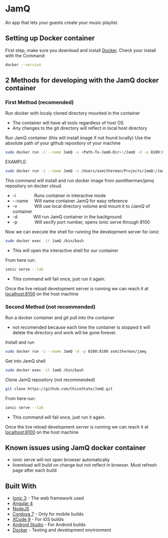 # JamQ
An app that lets your guests create your music playlist.


## Setting up Docker container
First step, make sure you download and install [Docker](https://docs.docker.com/engine/installation/). 
Check your install with the Command:
```bash
docker --version
```

## 2 Methods for developing with the JamQ docker container
### First Method (recomended)
Run docker with localy cloned directory mounted in the container
* The container will have all tools regardless of host OS
* Any changes to the git directory will reflect in local host directory

Run JamQ container (this will install image if not found locally)
Use the absolute path of your github repository of your machine
```bash
sudo docker run -i --name JamQ -v <Path-To-JamQ-Dir>:/JamQ -d -p 8100:8100 asmitherman/jamq
```
EXAMPLE:
```bash
sudo docker run -i --name JamQ -v /Users/asmitherman/Projects/JamQ:/JamQ -d -p 8100:8100 asmitherman/jamq
```
This command will install and run docker image from asmitherman/jamq repository on docker cloud. 
 * -i   &nbsp;&nbsp;&nbsp;&nbsp;&nbsp;&nbsp;&nbsp;&nbsp;&nbsp;&nbsp;&nbsp;&nbsp;&nbsp;       Runs container in interactive mode 
 * --name    &nbsp;&nbsp;&nbsp;  Will name container JamQ for easy reference
 * -v    &nbsp;&nbsp;&nbsp;&nbsp;&nbsp; &nbsp;&nbsp;&nbsp; &nbsp;&nbsp;   Will use local directory volume and mount it to /JamQ of container
 * -d      &nbsp;&nbsp;&nbsp;&nbsp;&nbsp;&nbsp;&nbsp;&nbsp; &nbsp;&nbsp;   Will run JamQ container in the background
 * -p      &nbsp;&nbsp;&nbsp;&nbsp;&nbsp; &nbsp;&nbsp;&nbsp; &nbsp;&nbsp;  Will secify port number, opens ionic serve through 8100

Now we can execute the shell for running the development server for ionic 
```bash
sudo docker exec -it JamQ /bin/bash
```
* This will open the interactive shell for our container 

From here run:
```bash
ionic serve --lab
```
* This command will fail once, just run it again. 

Once the live reload development server is running we can reach it at [localhost:8100](http://localhost:8100/ionic-lab) on the host machine 

### Second Method (not recommended)
Run a docker container and git pull into the container 
* not recomended because each time the container is stopped it will delete the directory and work will be gone forever. 

Install and run
```bash
sudo docker run -i --name JamQ -d -p 8100:8100 asmitherman/jamq
```
Get into JamQ shell
```bash
sudo docker exec -it JamQ /bin/bash
```
Clone JamQ repository (not recommended)
```bash
git clone https://github.com/ChicoState/JamQ.git
```
From here run:
```bash
ionic serve --lab
```
* This command will fail once, just run it again. 

Once the live reload development server is running we can reach it at [localhost:8100](http://localhost:8100/ionic-lab) on the host machine 



## Known issues using JamQ docker container
* ionic serve will not open browser automatically
* livereload will build on change but not reflect in browser. Must refresh page after each build

## Built With
- [Ionic 3](https://ionicframework.com/) - The web framework used
- [Angular 4](https://angular.io/) 
- [NodeJS](https://nodejs.org/)
- [Cordova 7](https://cordova.apache.org/#getstarted) - Only for mobile builds
- [XCode 9](https://developer.apple.com/xcode/) - For iOS builds
- [Android Studio](https://developer.android.com/studio/install.html) - For Android builds
- [Docker](https://www.docker.com/) - Testing and development environment
